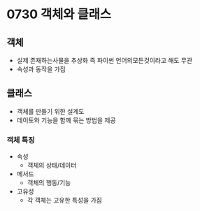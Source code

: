 # 0730 객체와 클래스

## 객체

- 실제 존재하는사물을 추상화 즉 파이썬 언어의모든것이라고 해도 무관
- 속성과 동작을 가짐

## 클래스

- 객체를 만들기 위한 설계도
- 데이토와 기능을 함께 묶는 방법을 제공

### 객체 특징

- 속성
  - 객체의 상태/데이터
- 메서드
  - 객체의 행동/기능
- 고유성
  - 각 객체는 고유한 특성을 가짐
